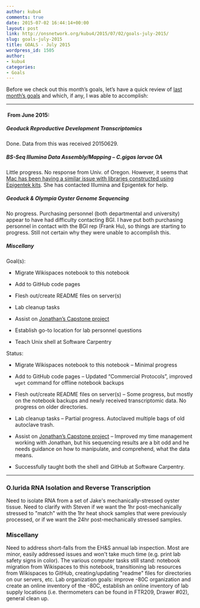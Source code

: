 ```yaml
---
author: kubu4
comments: true
date: 2015-07-02 16:44:14+00:00
layout: post
link: http://onsnetwork.org/kubu4/2015/07/02/goals-july-2015/
slug: goals-july-2015
title: GOALS - July 2015
wordpress_id: 1505
author:
- kubu4
categories:
- Goals
---
```


Before we check out this month’s goals, let’s have a quick review of [last month’s goals](http://onsnetwork.org/kubu4/2015/06/01/goals-june-2015/) and which, if any, I was able to accomplish:



* * *





####  From June 2015:





##### Geoduck Reproductive Development Transcriptomics



Done. Data from this was received 20150629.



##### BS-Seq Illumina Data Assembly/Mapping – _C.gigas_ larvae OA



Little progress. No response from Univ. of Oregon. However, it seems that [Mac has been having a similar issue with libraries constructed using Epigentek kits](https://github.com/sr320/LabDocs/issues/117). She has contacted Illumina and Epigentek for help.



##### Geoduck & Olympia Oyster Genome Sequencing



No progress. Purchasing personnel (both departmental and university) appear to have had difficulty contacting BGI. I have put both purchasing personnel in contact with the BGI rep (Frank Hu), so things are starting to progress. Still not certain why they were unable to accomplish this.



##### Miscellany



Goal(s):




    
  * Migrate Wikispaces notebook to this notebook

    
  * Add to GitHub code pages

    
  * Flesh out/create README files on server(s)

    
  * Lab cleanup tasks

    
  * Assist on [Jonathan’s Capstone project](http://genefish.wikispaces.com/Jonathan%27s+Notebook)

    
  * Establish go-to location for lab personnel questions

    
  * Teach Unix shell at Software Carpentry



Status:


    
  * Migrate Wikispaces notebook to this notebook – Minimal progress

    
  * Add to GitHub code pages – Updated “Commercial Protocols”, improved `wget` command for offline notebook backups

    
  * Flesh out/create README files on server(s) – Some progress, but mostly on the notebook backups and newly received transcriptomic data. No progress on older directories.

    
  * Lab cleanup tasks – Partial progress. Autoclaved multiple bags of old autoclave trash.

    
  * Assist on [Jonathan’s Capstone project](http://genefish.wikispaces.com/Jonathan%27s+Notebook) – Improved my time management working with Jonathan, but his sequencing results are a bit odd and he needs guidance on how to manipulate, and comprehend, what the data means.

    
  * Successfully taught both the shell and GitHub at Software Carpentry.





* * *







### O.lurida RNA Isolation and Reverse Transcription



Need to isolate RNA from a set of Jake's mechanically-stressed oyster tissue. Need to clarify with Steven if we want the 1hr post-mechanically stressed to "match" with the 1hr heat shock samples that were previously processed, or if we want the 24hr post-mechanically stressed samples.



### Miscellany



Need to address short-falls from the EH&S annual lab inspection. Most are minor, easily addressed issues and won't take much time (e.g. print lab safety signs in color). The various computer tasks still stand: notebook migration from Wikispaces to this notebook, transitioning lab resources from Wikispaces to GitHub, creating/updating "readme" files for directories on our servers, etc. Lab organization goals: improve -80C organization and create an online inventory of the -80C, establish an online inventory of lab supply locations (i.e. thermometers can be found in FTR209, Drawer #02), general clean up.


